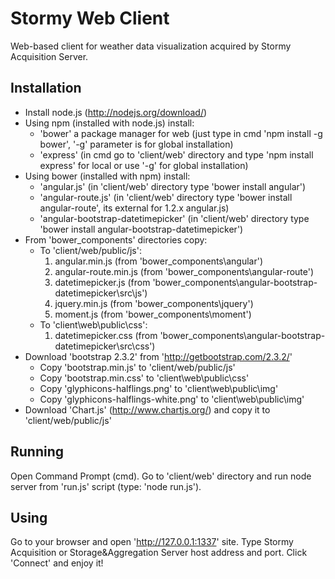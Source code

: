 Stormy Web Client
=================

Web-based client for weather data visualization acquired by Stormy Acquisition Server.

Installation
------------

* Install node.js (http://nodejs.org/download/)
* Using npm (installed with node.js) install:
	+ 'bower' a package manager for web (just type in cmd 'npm install -g bower', '-g' parameter is for global installation)
	+ 'express' (in cmd go to 'client/web' directory and type 'npm install express' for local or use '-g' for global installation)
* Using bower (installed with npm) install:
	+ 'angular.js' (in 'client/web' directory type 'bower install angular')
	+ 'angular-route.js' (in 'client/web' directory type 'bower install angular-route', its external for 1.2.x angular.js)
	+ 'angular-bootstrap-datetimepicker' (in 'client/web' directory type 'bower install angular-bootstrap-datetimepicker')
* From 'bower_components' directories copy:
	+ To 'client/web/public/js':
		1. angular.min.js (from 'bower_components\angular')
		2. angular-route.min.js (from 'bower_components\angular-route')
		3. datetimepicker.js (from 'bower_components\angular-bootstrap-datetimepicker\src\js')
		4. jquery.min.js (from 'bower_components\jquery')
		5. moment.js (from 'bower_components\moment')
	+ To 'client\web\public\css':
		1. datetimepicker.css (from 'bower_components\angular-bootstrap-datetimepicker\src\css')
* Download 'bootstrap 2.3.2' from 'http://getbootstrap.com/2.3.2/'
	+ Copy 'bootstrap.min.js' to 'client/web/public/js'
	+ Copy 'bootstrap.min.css' to 'client\web\public\css'
	+ Copy 'glyphicons-halflings.png' to 'client\web\public\img'
	+ Copy 'glyphicons-halflings-white.png' to 'client\web\public\img'
* Download 'Chart.js' (http://www.chartjs.org/) and copy it to 'client/web/public/js'

Running
-------

Open Command Prompt (cmd). Go to 'client/web' directory and run node server from 'run.js' script (type: 'node run.js').

Using
-----

Go to your browser and open 'http://127.0.0.1:1337' site. Type Stormy Acquisition or Storage&Aggregation Server host address and port. Click 'Connect' and enjoy it!
